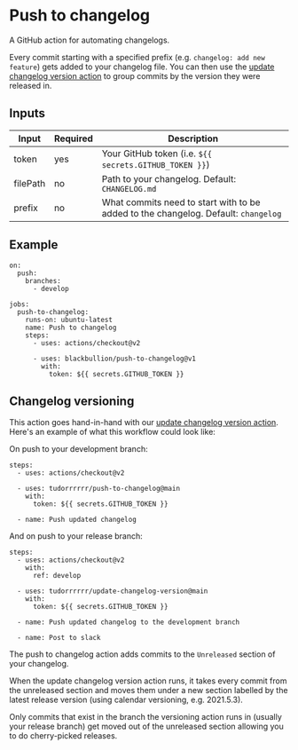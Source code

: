 # Push to changelog

A GitHub action for automating changelogs.

Every commit starting with a specified prefix (e.g. `changelog: add new feature`) gets added to your changelog file. You can then use the [update changelog version action](https://github.com/blackbullion/changelog-version-action) to group commits by the version they were released in.

## Inputs

| Input       | Required    | Description
| ----------- | ----------- | -----------
| token       | yes         | Your GitHub token (i.e. `${{ secrets.GITHUB_TOKEN }}`)
| filePath    | no          | Path to your changelog. Default: `CHANGELOG.md`
| prefix      | no          | What commits need to start with to be added to the changelog. Default: `changelog`

## Example
```
on:
  push:
    branches:
      - develop

jobs:
  push-to-changelog:
    runs-on: ubuntu-latest
    name: Push to changelog
    steps:
      - uses: actions/checkout@v2

      - uses: blackbullion/push-to-changelog@v1
        with:
          token: ${{ secrets.GITHUB_TOKEN }}
```

## Changelog versioning

This action goes hand-in-hand with our [update changelog version action](https://github.com/blackbullion/changelog-version-action). Here's an example of what this workflow could look like:

On push to your development branch:

```
steps:
  - uses: actions/checkout@v2

  - uses: tudorrrrrr/push-to-changelog@main
    with:
      token: ${{ secrets.GITHUB_TOKEN }}

  - name: Push updated changelog
```

And on push to your release branch:

```
steps:
  - uses: actions/checkout@v2
    with:
      ref: develop

  - uses: tudorrrrrr/update-changelog-version@main
    with:
      token: ${{ secrets.GITHUB_TOKEN }}

  - name: Push updated changelog to the development branch

  - name: Post to slack
```
The push to changelog action adds commits to the `Unreleased` section of your changelog.

When the update changelog version action runs, it takes every commit from the unreleased section and moves them under a new section labelled by the latest release version (using calendar versioning, e.g. 2021.5.3).

Only commits that exist in the branch the versioning action runs in (usually your release branch) get moved out of the unreleased section allowing you to do cherry-picked releases.
